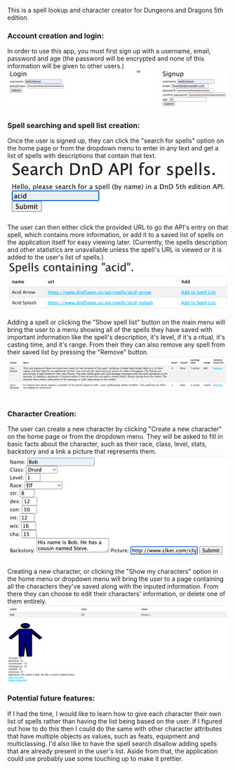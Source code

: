 This is a spell lookup and character creator for Dungeons and Dragons 5th edition. 

<h3>Account creation and login:</h3>
In order to use this app, you must first sign up with a username, email, password and age (the password will be encrypted and none of this information will be given to other users.)
<img src="public/Login.png" alt="A picture of the login screen." />

<h3>Spell searching and spell list creation:</h3>
Once the user is signed up, they can click the "search for spells" option on the home page or from the dropdown menu to enter in any text and get a list of spells with descriptions that contain that text.
<img src="public/Search.png" alt="A picture of the screen where the user can enter a word to search." />

The user can then either click the provided URL to go the API's entry on that spell, which contains more information, or add it to a saved list of spells on the application itself for easy viewing later. (Currently, the spells description and other statistics are unavaliable unless the spell's URL is viewed or it is added to the user's list of spells.)
<img src="public/Search Results.png" alt="A picture of the screen showing the user the results of their search." />

Adding a spell or clicking the "Show spell list" button on the main menu will bring the user to a menu showing all of the spells they have saved with important information like the spell's description, it's level, if it's a ritual, it's casting time, and it's range. From their they can also remove any spell from their saved list by pressing the "Remove" button.
<img src="public/Spell List.png" alt="A picture of a created spell list." />

<h3>Character Creation:</h3>
The user can create a new character by clicking "Create a new character" on the home page or from the dropdown menu. They will be asked to fill in basic facts about the character, such as their race, class, level, stats, backstory and a link a picture that represents them.
<img src="public/Character creation.png" alt="A picture of the character creation screen." />

Creating a new character, or clicking the "Show my characters" option in the home menu or dropdown menu will bring the user to a page containing all the characters they've saved along with the inputed information. From there they can choose to edit their characters' information, or delete one of them entirely. 
<img src="public/Created Character.png" alt="A picture of the screen displaying a user's created character." />

<h3>Potential future features:</h3>
If I had the time, I would like to learn how to give each character their own list of spells rather than having the list being based on the user. If I figured out how to do this then I could do the same with other character attributes that have multiple objects as values, such as feats, equipment and multiclassing. I'd also like to have the spell search disallow adding spells that are already present in the user's list. Aside from that, the application could use probably use some touching up to make it prettier.